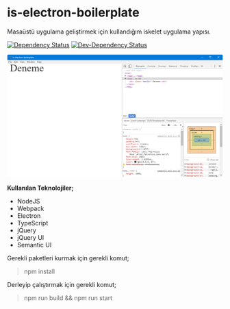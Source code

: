 # is-electron-boilerplate

Masaüstü uygulama geliştirmek için kullandığım iskelet uygulama yapısı.

[![Dependency Status](https://david-dm.org/nuriu/is-electron-boilerplate/status.svg)](https://david-dm.org/nuriu/is-electron-boilerplate)
[![Dev-Dependency Status](https://david-dm.org/nuriu/is-electron-boilerplate/dev-status.svg)](https://david-dm.org/nuriu/is-electron-boilerplate?type=dev)

![Baz Görünüş](resim/durum.png)

**Kullanılan Teknolojiler;**

- NodeJS
- Webpack
- Electron
- TypeScript
- jQuery
- jQuery UI
- Semantic UI

Gerekli paketleri kurmak için gerekli komut;
> npm install

Derleyip çalıştırmak için gerekli komut;
> npm run build && npm run start
